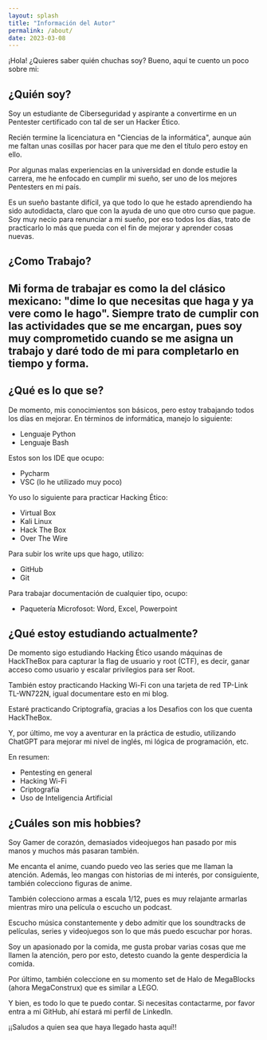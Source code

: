 ```yaml
---
layout: splash
title: "Información del Autor"
permalink: /about/
date: 2023-03-08
---
```

¡Hola! ¿Quieres saber quién chuchas soy? Bueno, aquí te cuento un poco sobre mi:

## ¿Quién soy?
Soy un estudiante de Ciberseguridad y aspirante a convertirme en un Pentester certificado con tal de ser un Hacker Ético.

Recién termine la licenciatura en "Ciencias de la informática", aunque aún me faltan unas cosillas por hacer para que me den el título pero estoy en ello.

Por algunas malas experiencias en la universidad en donde estudie la carrera, me he enfocado en cumplir mi sueño, ser uno de los mejores Pentesters en mi país.

Es un sueño bastante difícil, ya que todo lo que he estado aprendiendo ha sido autodidacta, claro que con la ayuda de uno que otro curso que pague. Soy muy necio para renunciar a mi sueño, por eso todos los días, trato de practicarlo lo más que pueda con el fin de mejorar y aprender cosas nuevas.

## ¿Como Trabajo?
Mi forma de trabajar es como la del clásico mexicano: "dime lo que necesitas que haga y ya vere como le hago". Siempre trato de cumplir con las actividades que se me encargan, pues soy muy comprometido cuando se me asigna un trabajo y daré todo de mi para completarlo en tiempo y forma.
-
## ¿Qué es lo que se?
De momento, mis conocimientos son básicos, pero estoy trabajando todos los días en mejorar. En términos de informática, manejo lo siguiente:
* Lenguaje Python
* Lenguaje Bash

Estos son los IDE que ocupo:
* Pycharm
* VSC (lo he utilizado muy poco)

Yo uso lo siguiente para practicar Hacking Ético:
* Virtual Box
* Kali Linux
* Hack The Box
* Over The Wire

Para subir los write ups que hago, utilizo:
* GitHub
* Git

Para trabajar documentación de cualquier tipo, ocupo:
* Paquetería Microfosot: Word, Excel, Powerpoint

## ¿Qué estoy estudiando actualmente?
De momento sigo estudiando Hacking Ético usando máquinas de HackTheBox para capturar la flag de usuario y root (CTF), es decir, ganar acceso como usuario y escalar privilegios para ser Root.

También estoy practicando Hacking Wi-Fi con una tarjeta de red TP-Link TL-WN722N, igual documentare esto en mi blog.

Estaré practicando Criptografía, gracias a los Desafios con los que cuenta HackTheBox.

Y, por último, me voy a aventurar en la práctica de estudio, utilizando ChatGPT para mejorar mi nivel de inglés, mi lógica de programación, etc.

En resumen:
* Pentesting en general
* Hacking Wi-Fi
* Criptografía
* Uso de Inteligencia Artificial

## ¿Cuáles son mis hobbies?
Soy Gamer de corazón, demasiados videojuegos han pasado por mis manos y muchos más pasaran también.

Me encanta el anime, cuando puedo veo las series que me llaman la atención. Además, leo mangas con historias de mi interés, por consiguiente, también colecciono figuras de anime.

También colecciono armas a escala 1/12, pues es muy relajante armarlas mientras miro una película o escucho un podcast.

Escucho música constantemente y debo admitir que los soundtracks de películas, series y videojuegos son lo que más puedo escuchar por horas.

Soy un apasionado por la comida, me gusta probar varias cosas que me llamen la atención, pero por esto, detesto cuando la gente desperdicia la comida.

Por último, también coleccione en su momento set de Halo de MegaBlocks (ahora MegaConstrux) que es similar a LEGO.


Y bien, es todo lo que te puedo contar. Si necesitas contactarme, por favor entra a mi GitHub, ahí estará mi perfil de LinkedIn.

¡¡Saludos a quien sea que haya llegado hasta aquí!!
